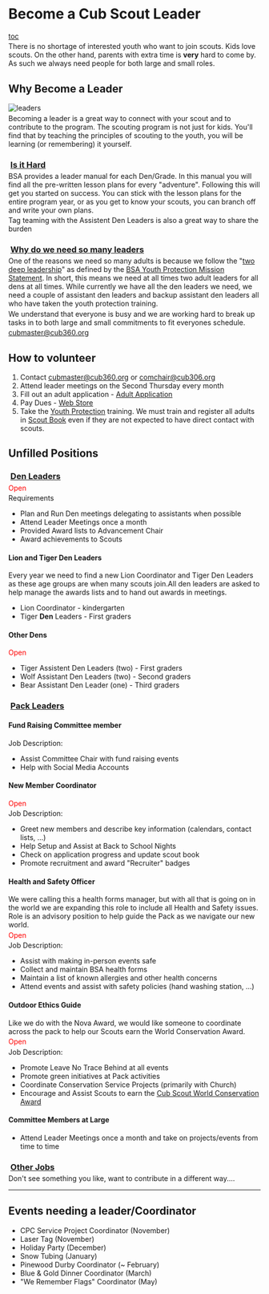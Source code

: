 # Become a Cub Scout Leader #

<style>
main h2 {border-bottom:1px black solid;}
h3{margin-bottom:0.25em;margin-left:0.25em;text-decoration:underline;}
p{margin-bottom:0.25em;margin-top:0.25em;}
main p img[alt="Tigers"]
{
    float:inherit;
    clear:both;
    width:75vw;
    height:inherit;
}
main p img[alt="leaders"]
{
    width:10em;
}
h2 {clear:both;}

</style>

[toc](toc)

There is no shortage of interested youth who want to join scouts. Kids love scouts. On the other hand, parents with extra time is **very** hard to come by. As such we always need people for both large and small roles.

## <i class="fas fa-hands-helping"></i> Why Become a Leader ##
![leaders][leaderflag]

Becoming a leader is a great way to connect with your scout and to contribute to the program. The scouting program is not just for kids. You'll find that by teaching the principles of scouting to the youth, you will be learning (or remembering) it yourself.

### <i class="fas fa-people-carry"></i> Is it Hard ###
BSA provides a leader manual for each Den/Grade. In this manual you will find all the pre-written lesson plans for every "adventure". Following this will get you started on success. You can stick with the lesson plans for the entire program year, or as you get to know your scouts, you can branch off and write your own plans.

Tag teaming with the Assistent Den Leaders is also a great way to share the burden

### <i class="fas fa-users"></i> Why do we need so many leaders ###

One of the reasons we need so many adults is because we follow the "[two deep leadership][two_deep]" as defined by the [BSA Youth Protection Mission Statement](https://www.scouting.org/training/youth-protection/). In short, this means we need at all times two adult leaders for all dens at all times. While currently we have all the den leaders we need, we need a couple of assistant den leaders and backup assistant den leaders all who have taken the youth protection training.

We understand that everyone is busy and we are working hard to break up tasks in to both large and small commitments to fit everyones schedule.

[cubmaster@cub360.org](mailto:cubmaster@cub360.org)

## <i class="fas fa-sign-in-alt"></i> How to volunteer ##

1. Contact [cubmaster@cub360.org](mailto:cubmaster@cub360.org) or [comchair@cub306.org](mailto:comchair@cub306.org)
1. Attend leader meetings on the Second Thursday every month
1. Fill out an adult application - [Adult Application][adult_app]
1. Pay Dues - [Web Store][adult_dues]
1. Take the [Youth Protection](https://www.scouting.org/training/youth-protection/) training. We must train and register all adults in [Scout Book](https://www.scoutbook.com) even if they are not expected to have direct contact with scouts.

## <i class="fas fa-binoculars"></i> Unfilled Positions ##

### Den Leaders

<span style="color:red">Open</span>

Requirements

* Plan and Run Den meetings delegating to assistants when possible
* Attend Leader Meetings once a month
* Provided Award lists to Advancement Chair
* Award achievements to Scouts

#### Lion and Tiger Den Leaders
Every year we need to find a new Lion Coordinator and Tiger Den Leaders as these age groups are when many scouts join.All den leaders are asked to help manage the awards lists and to hand out awards in meetings.

* Lion Coordinator - kindergarten
* Tiger **Den** Leaders - First graders

#### Other Dens

<span style="color:red">Open</span>

* Tiger Assistent Den Leaders (two) - First graders
* Wolf Assistant Den Leaders (two) - Second graders
* Bear Assistant Den Leader (one) - Third graders

### Pack Leaders 

#### <i class="fas fa-binoculars"></i> Fund Raising Committee member

Job Description:

* Assist Committee Chair with fund raising events
* Help with Social Media Accounts

#### <i class="fas fa-user-plus"></i> New Member Coordinator

<span style="color:red">Open</span>

Job Description:

* Greet new members and describe key information (calendars, contact lists, ...)
* Help Setup and Assist at Back to School Nights
* Check on application progress and update scout book
* Promote recruitment and award "Recruiter" badges

<!--
#### <i class="far fa-check-square"></i> <i class="fas fa-calendar-alt"></i> Events/Party Coordinator

Job Description:

* Assist and organize field trips for Pack or Dens
* Manage Pack Calendar
* Plan and organize or delegate
    * Holiday Party
    * Pinewood Durby
    * Blue & Gold
    * "We Remember"
    * Last Meeting
-->

#### <i class="fas fa-user-md"></i> Health and Safety Officer

We were calling this a health forms manager, but with all that is going on in the world we are expanding this role to include all Health and Safety issues. Role is an advisory position to help guide the Pack as we navigate our new world.

<span style="color:red">Open</span>

Job Description:

* Assist with making in-person events safe
* Collect and maintain BSA health forms
* Maintain a list of known allergies and other health concerns
* Attend events and assist with safety policies (hand washing station, ...)

#### <i class="fas fa-leaf"></i> Outdoor Ethics Guide
<!--Global warming and environmental change will impact the youth more than adults.
Help focus scouts on positive age appropriate actions that can be taken to protect
the environment, fight global warming, and disseminate knowledge amongst their
peers. Many of todays youth want to take action for the environment but do not
know how to start. BSA is uniquely positioned to create future leaders
and it is up to us to guide them on their path.-->

Like we do with the Nova Award, we would like someone to coordinate across the pack to help our Scouts earn the World Conservation Award.

<span style="color:red">Open</span>

Job Description:

* Promote Leave No Trace Behind at all events
* Promote green initiatives at Pack activities
* Coordinate Conservation Service Projects (primarily with Church)
* Encourage and Assist Scouts to earn the [Cub Scout World Conservation Award][cons_award_req]

#### Committee Members at Large
* Attend Leader Meetings once a month and take on projects/events from time to time

### Other Jobs ###

Don't see something you like, want to contribute in a different way....

----

## Events needing a leader/Coordinator

* CPC Service Project Coordinator (November)
* Laser Tag (November)
* Holiday Party (December)
* Snow Tubing (January)
* Pinewood Durby Coordinator (~ February)
* Blue & Gold Dinner Coordinator (March)
* "We Remember Flags" Coordinator (May)

[adult_dues]: https://cub306.square.site/leader-dues "Adult Dues Payment Site"
[adult_app]: https://filestore.scouting.org/filestore/pdf/524-501.pdf "Adult Application"
[cons_award_req]: https://filestore.scouting.org/filestore/cubscouts/pdf/512-036_WB.pdf
[two_deep]: https://scoutingwire.org/marketing-and-membership-hub/social-media/youthprotection/ (Two Deep Leadership)

[tigers]: /events/2018_2019/blue-and-gold/slides/tigers.jpg "Tigers"
[leaderflag]: /events/2018_2019/blue-and-gold/slides/leaderflags1.jpg "Leaders Hoisting Pack Flag"

[sln]: /images/shields/lion.png "Lions logo"
[str]: /images/shields/tiger.png "Tigers logo"
[swf]: /images/shields/wolf.png "Wolf logo"
[sbr]: /images/shields/bear.png "Bear Logo"
[sws]: /images/shields/webelos.png "Webelos Logo"

